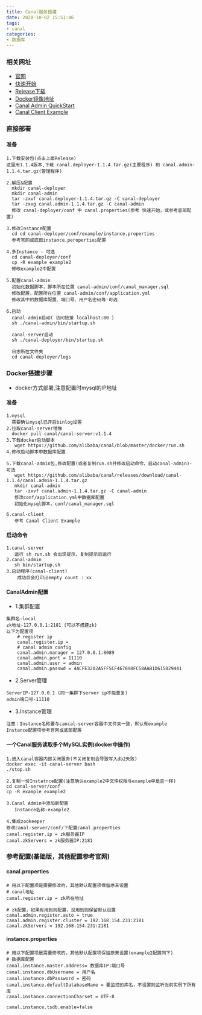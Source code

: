 ```yaml
---
title: Canal服务搭建
date: 2020-10-02 15:51:46
tags: 
- canal
categories: 
- 数据库
---
```


### 相关网址
- [官网](https://github.com/alibaba/canal/wiki/Home)
- [快速开始](https://github.com/alibaba/canal/wiki/QuickStart)
- [Release下载](https://github.com/alibaba/canal/releases)
- [Docker镜像地址](https://hub.docker.com/r/canal/canal-server/tags/)
- [Canal Admin QuickStart](https://github.com/alibaba/canal/wiki/Canal-Admin-QuickStart)
- [Canal Client Example](https://github.com/alibaba/canal/wiki/ClientExample)

### 直接部署
#### 准备
```text
1.下载安装包(点击上面Release)
这里用1.1.4版本,下载 canal.deployer-1.1.4.tar.gz(主要程序) 和 canal.admin-1.1.4.tar.gz(管理程序)

2.解压&配置
  mkdir canal-deployer
  mkdir canal-admin
  tar -zxvf canal.deployer-1.1.4.tar.gz -C canal-deployer
  tar -zxvg canal.admin-1.1.4.tar.gz -C canal-admin
  修改 canal-deployer/conf 中 canal.properties(参考 快速开始，或参考底部配置)

3.修改Instance配置
  cd cd canal-deployer/conf/example/instance.properties
  参考官网或底部instance.peroperties配置

4.多Instance - 可选
  cd canal-deployer/conf
  cp -R example example2
  修改example2中配置

5.配置canal-admin
  初始化数据脚本，脚本所在位置 canal-admin/conf/canal_manager.sql
  修改配置，配置所在位置 canal-admin/conf/application.yml
  修改其中的数据库配置、端口号、用户名密码等-可选

6.启动
  canal-admin启动( 访问链接 localhost:80 )
  sh ./canal-admin/bin/startup.sh
  
  canal-server启动
  sh ./canal-deployer/bin/startup.sh
  
  日志所在文件夹
  cd canal-deployer/logs
```

### Docker搭建步骤
- docker方式部署,注意配置时mysql的IP地址
#### 准备
```text
1.mysql
  需要确认mysql已开启binlog设置
2.拉取canal-server镜像
  docker pull canal/canal-server:v1.1.4
3.下载docker启动脚本
   wget https://github.com/alibaba/canal/blob/master/docker/run.sh
4.修改启动脚本中数据库配置

5.下载canal-admin包,修改配置(或者复制run.sh并修改启动命令，启动canal-admin)-可选
   wget https://github.com/alibaba/canal/releases/download/canal-1.1.4/canal.admin-1.1.4.tar.gz
   mkdir canal-admin
   tar -zxvf canal.admin-1.1.4.tar.gz -C canal-admin
   修改conf/application.yml中数据库配置
   初始化mysql脚本，conf/canal_manager.sql
   
6.canal-client
   参考 Canal Client Example
```

#### 启动命令
```text
1.canal-server
   运行 sh run.sh 会出现提示，复制提示后运行
2.canal-admin
   sh bin/startup.sh
3.启动程序(canal-client)
    成功后会打印出empty count : xx
```

#### CanalAdmin配置

- 1.集群配置
```text
集群名-local
zk地址-127.0.0.1:2181 (可以不搭建zk)
以下为配置项
    # register ip
    canal.register.ip =
    # canal admin config
    canal.admin.manager = 127.0.0.1:8089
    canal.admin.port = 11110
    canal.admin.user = admin
    canal.admin.passwd = 4ACFE3202A5FF5CF467898FC58AAB1D615029441
```

- 2.Server管理
```text
ServerIP-127.0.0.1 (同一集群下server ip不能重复)
admin端口号-11110

```

- 3.Instance管理
```text
注意：Instance名称要与cancal-server容器中文件夹一致，默认有example
Instance配置项参考官网或底部配置

```

#### 一个Canal服务读取多个MySQL实例(docker中操作)
```text
1.进入canal容器内部关闭服务(不关闭复制会导致写入db2失败)
docker exec -it canal-server bash
./stop.sh

2.复制一份Instatnce配置(注意确认example2中文件权限与example中是否一样)
cd canal-server/conf
cp -R example example2

3.Canal Admin中添加新配置
   Instance名称-example2

4.集成zookeeper
修改canal-server/conf/下配置canal.properties
canal.register.ip = zk服务器IP
canal.zkServers = zk服务器IP:2181
```

### 参考配置(基础版，其他配置参考官网)

#### canal.properties
```text
# 用以下配置项是需要修改的，其他默认配置项保留原来设置
# canal地址
canal.register.ip = zk所在地址

# zk配置，如果有用到则配置，没用到则保留默认设置
canal.admin.register.auto = true
canal.admin.register.cluster = 192.168.154.231:2181
canal.zkServers = 192.168.154.231:2181
```

#### instance.properties
```text
# 用以下配置项是需要修改的，其他默认配置项保留原来设置(example2配置同下)
# 数据库配置
canal.instance.master.address= 数据库IP:端口号
canal.instance.dbUsername = 用户名 
canal.instance.dbPassword = 密码
canal.instance.defaultDatabaseName = 要监控的库名，不设置则监听当前实例下所有库
canal.instance.connectionCharset = UTF-8

canal.instance.tsdb.enable=false

```